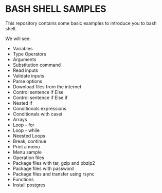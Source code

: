# BASH SHELL SAMPLES

This repository contains some basic examples to introduce you to bash shell.  

We will see: 
- Variables 
- Type Operators 
- Arguments 
- Substitution command 
- Read inputs 
- Validate inputs 
- Parse options 
- Download files from the internet 
- Control sentence if Else 
- Control sentence if Else if 
- Nested if 
- Conditionals expressions 
- Conditionals with casei
- Arrays
- Loop - for
- Loop - while
- Neested Loops
- Break, continue
- Print a menu
- Menu sample
- Operation files
- Package files with tar, gzip and pbzip2
- Package files with password
- Package files and transfer using rsync
- Functions
- Install postgres

